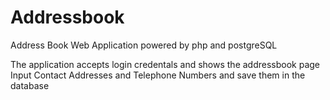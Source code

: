 Addressbook
===========

Address Book  Web Application powered by php and postgreSQL

The application accepts login credentals and shows the addressbook page
Input Contact Addresses and Telephone Numbers and save them in the database

